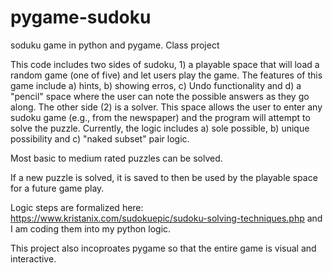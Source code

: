 # pygame-sudoku
soduku game in python and pygame.  Class project

This code includes two sides of sudoku, 1) a playable space that will load a random game (one of five) and let users play the game.  The features of this game include a) hints, b) showing erros, c) Undo functionality and d) a "pencil" space where the user can note the possible answers as they go along.  The other side (2) is a solver.  This space allows the user to enter any sudoku game (e.g., from the newspaper) and the program will attempt to solve the puzzle.  Currently, the logic includes a) sole possible, b) unique possibility and c) "naked subset" pair logic.

Most basic to medium rated puzzles can be solved.

If a new puzzle is solved, it is saved to then be used by the playable space for a future game play.

Logic steps are formalized here: https://www.kristanix.com/sudokuepic/sudoku-solving-techniques.php and I am coding them into my python logic.

This project also incoproates pygame so that the entire game is visual and interactive.


